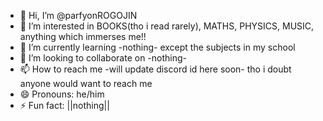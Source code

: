 - 👋 Hi, I’m @parfyonROGOJIN
- 👀 I’m interested in BOOKS(tho i read rarely), MATHS, PHYSICS, MUSIC, anything which immerses me!!
- 🌱 I’m currently learning -nothing- except the subjects in my school
- 💞️ I’m looking to collaborate on -nothing-
- 📫 How to reach me -will update discord id here soon- tho i doubt anyone would want to reach me
- 😄 Pronouns: he/him
- ⚡ Fun fact: ||nothing||

<!---
parfyonROGOJIN/parfyonROGOJIN is a ✨ special ✨ repository because its `README.md` (this file) appears on your GitHub profile.
You can click the Preview link to take a look at your changes.
--->
